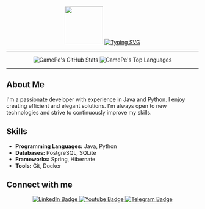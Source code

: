 <div id="header" align="center">
  <img src="https://media.giphy.com/media/M9gbBd9nbDrOTu1Mqx/giphy.gif" width="100"/>
  <a href=""><img src="https://readme-typing-svg.herokuapp.com?font=Fira+Code&size=45&pause=5000&color=FFFFFF&center=true&vCenter=true&width=500&height=100&lines=Hi%2C+I'm+GamePe!" alt="Typing SVG" /></a>
</div>

---

<div align="center">
  <img src="https://github-readme-stats.vercel.app/api?username=IGamePeI&show_icons=true&theme=radical" alt="GamePe's GitHub Stats"/>
  <img src="https://github-readme-stats.vercel.app/api/top-langs/?username=IGamePeI&layout=compact&theme=radical" alt="GamePe's Top Languages"/>
</div>

---

## About Me

I'm a passionate developer with experience in Java and Python. I enjoy creating efficient and elegant solutions. I'm always open to new technologies and strive to continuously improve my skills.

## Skills

- **Programming Languages:** Java, Python
- **Databases:** PostgreSQL, SQLite
- **Frameworks:** Spring, Hibernate
- **Tools:** Git, Docker


## Connect with me

<div align="center">
  <a href="your_linkedin_profile">
    <img src="https://img.shields.io/badge/LinkedIn-0077B5?style=for-the-badge&logo=linkedin&logoColor=white" alt="LinkedIn Badge"/>
  </a>
  <a href="https://www.youtube.com/@IGamePeI">
    <img src="https://img.shields.io/badge/YouTube-red?style=for-the-badge&logo=youtube&logoColor=white" alt="Youtube Badge"/>
  </a>
  <a href="https://t.me/GemePe">
    <img src="https://img.shields.io/badge/Telegram-2CA5E0?style=for-the-badge&logo=telegram&logoColor=white" alt="Telegram Badge"/>
  </a>
</div>
